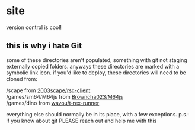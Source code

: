 # site

version control is cool!


## this is why i hate Git

some of these directories aren't populated, something with git not staging externally copied folders. anyways these directories are marked with a symbolic link icon. if you'd like to deploy, these directories will need to be cloned from: <br>

/scape from [2003scape/rsc-client](https://github.com/2003scape/rsc-client) <br>
/games/sm64/M64js from [Browncha023/M64js](https://github.com/Browncha023/M64js) <br>
/games/dino from [wayou/t-rex-runner](https://github.com/wayou/t-rex-runner) <br>

everything else should normally be in its place, with a few exceptions.
 p.s.: if you know about git PLEASE reach out and help me with this

